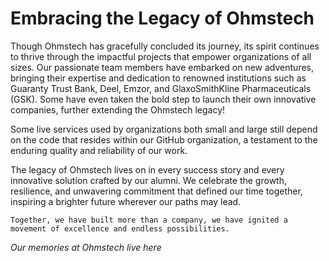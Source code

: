 # Embracing the Legacy of Ohmstech

Though Ohmstech has gracefully concluded its journey, its spirit continues to thrive through the impactful projects that empower organizations of all sizes. Our passionate team members have embarked on new adventures, bringing their expertise and dedication to renowned institutions such as Guaranty Trust Bank, Deel, Emzor, and GlaxoSmithKline Pharmaceuticals (GSK). Some have even taken the bold step to launch their own innovative companies, further extending the Ohmstech legacy!

Some live services used by organizations both small and large still depend on the code that resides within our GitHub organization, a testament to the enduring quality and reliability of our work.

The legacy of Ohmstech lives on in every success story and every innovative solution crafted by our alumni. We celebrate the growth, resilience, and unwavering commitment that defined our time together, inspiring a brighter future wherever our paths may lead.

    Together, we have built more than a company, we have ignited a movement of excellence and endless possibilities.

  
  _Our memories at Ohmstech live here_
